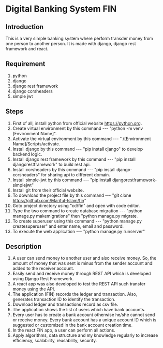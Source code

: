 # Digital Banking System FIN

## Introduction

This is a very simple banking system where perform transder money from one person to another person. It is made with django, django rest framework and react.

## Requirement

1. python
2. django
3. django rest framework
4. django corsheaders
5. simple jwt

## Steps

1. First of all, install python from official website https://python.org.
2. Create virtual environment by this command --- "python -m venv [Environment Name]".
3. Activate the virtual environment by this command --- "./[Environment Name]/Scripts/activate.
4. Install django by this command --- "pip install django" to develop backend logic.
5. Install django rest framework by this command --- "pip install djangorestframework" to build rest api.
6. Install corsheaders by this command --- "pip install django-corsheaders" for sharing api to different domain.
7. Install simple-jwt by this command --- "pip install djangorestframework-simplejwt"
8. Install git from their official website.
9. To download the project file by this command --- "git clone https://github.com/Mariful-Islam/fin"
10. Goto project directory using "cd/fin" and open with code editor.
11. Type the two command to create database migration --- "python manage.py makemigrations" then "python manage.py migrate.
12. To create superuser using this command --- "python manage.py createsuperuser" and enter name, email and password.
13. To execute the web application --- "python manage.py runserver"

## Description

1. A user can send money to another user and also receive money. So, the amount of money that was sent is minus from the sender account and added to the receiver account.
2. Easily send and receive money through REST API which is developed using Django Rest Framework. 
3. A react app was also developed to test the REST API such transfer money using the API.
4. The application (FIN) records the ledger and transaction. Also, generates transaction ID to identify the transaction.
5. Download ledger and transactions record as csv file.
6. The application shows the list of users which have bank accounts.
7. Every user has to create a bank account otherwise he/she cannot send or receive money. Every bank account has a unique account ID which is suggested or customized in the bank account creation time. 
8. In the react FIN app, a user can perform all actions.
9. Apply algorithms, data structure and my knowledge regularly to increase efficiency, scalability, reusability, security. 

